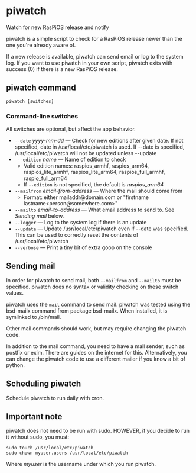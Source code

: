 # piwatch
Watch for new RasPiOS release and notify

piwatch is a simple script to check for a RasPiOS release newer than the one you're already aware of.

If a new release is available, piwatch can send email or log to the system log. If you want to use piwatch in your own script, piwatch exits with success (0) if there is a new RasPiOS release.

## piwatch command

   `piwatch [switches]`

### Command-line switches

All switches are optional, but affect the app behavior.

* `--date` *yyyy-mm-dd* &mdash; Check for new editions after given date. If not specified, date in /usr/local/etc/piwatch is used. If --date is specified, /usr/local/etc/piwatch will not be updated unless --update
* ` --edition` *name* &mdash; Name of edition to check
    * Valid edition names: raspios_armhf, raspios_arm64, raspios_lite_armhf, raspios_lite_arm64, raspios_full_armhf, raspio_full_arm64
    * If `--edition` is not specified, the default is *raspios_arm64*
* `--mailfrom` *email-from-address* &mdash; Where the mail should come from
    * Format: either mailaddr\@domain.com or \"firstname lastname\<person\@somewhere.com\>\"
* `--mailto` *email-to-address* &mdash; What email address to send to. See *Sending mail* below.
* `--logger` &mdash; Log to the system log if there is an update
* `--update` &mdash; Update /usr/local/etc/piwatch even if --date was specified. This can be used to correctly reset the contents of /usr/local/etc/piwatch
* `--verbose` &mdash; Print a tiny bit of extra goop on the console

## Sending mail

In order for piwatch to send mail, both `--mailfrom` and `--mailto` must be specified. piwatch does no syntax or validity checking on these switch values.

piwatch uses the `mail` command to send mail. piwatch was tested using the bsd-mailx command from package bsd-mailx. When installed, it is symlinked to /bin/mail.

Other mail commands should work, but may require changing the piwatch code.

In addition to the mail command, you need to have a mail sender, such as postfix or exim. There are guides on the internet for this. Alternatively, you can change the piwatch code to use a different mailer if you know a bit of python.

## Scheduling piwatch

Schedule piwatch to run daily with cron.

## Important note

piwatch does not need to be run with sudo. HOWEVER, if you decide to run it without sudo, you must:
```
sudo touch /usr/local/etc/piwatch
sudo chown myuser.users /usr/local/etc/piwatch
```
Where *myuser* is the username under which you run piwatch.
